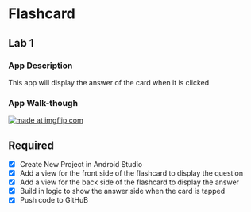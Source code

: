 # Flashcard


## Lab 1

### App Description
This app will display the answer of the card when it is clicked

### App Walk-though
<a href="https://imgflip.com/gif/3pydvr"><img src="https://i.imgflip.com/3pydvr.gif" title="made at imgflip.com"/></a>

## Required
- [x] Create New Project in Android Studio
- [x] Add a view for the front side of the flashcard to display the question
- [x] Add a view for the back side of the flashcard to display the answer
- [x] Build in logic to show the answer side when the card is tapped
- [x] Push code to GitHuB

